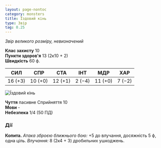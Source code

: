 ```yaml
---
layout: page-nontoc
category: monsters
title: Їздовий кінь
type: Звір
tag: 0.25
---
```


_Звір великого розміру, невизначений_

**Клас захисту** 10    
**Пункти здоров'я** 13 (2к10 + 2)    
**Швидкість** 60 ф.

| СИЛ     | СПР     | СТА     | ІНТ    | МДР     | ХАР    |
| ------- | ------- | ------- | ------ | ------- | ------ |
| 16 (+3) | 10 (+0) | 12 (+1) | 2 (−4) | 11 (+0) | 7 (−2) |

![Їздовий кінь](https://www.dndbeyond.com/avatars/thumbnails/9/904/1000/1000/636334288913250513.jpeg)

**Чуття** пасивне Сприйняття 10    
**Мови** -    
**Небезпека** 1/4 (50 ПД)

### Дії
**Копита.** _Атака зброєю ближнього бою:_ +5 до влучання, досяжність 5 ф, одна ціль. _Влучання:_ 8 (2к4 + 3) дробильних ушкоджень.

